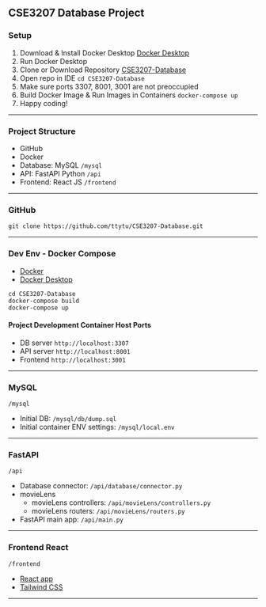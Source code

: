 ## CSE3207 Database Project

### Setup 

1. Download & Install Docker Desktop [Docker Desktop](https://www.docker.com/products/docker-desktop/) 
2. Run Docker Desktop 
3. Clone or Download Repository [CSE3207-Database](https://github.com/ttytu/CSE3207-Database) 
4. Open repo in IDE `cd CSE3207-Database` 
5. Make sure ports 3307, 8001, 3001 are not preoccupied 
6. Build Docker Image & Run Images in Containers `docker-compose up` 
7. Happy coding! 

--- 

### Project Structure

- GitHub 
- Docker 
- Database: MySQL `/mysql`
- API: FastAPI Python `/api`
- Frontend: React JS `/frontend` 

--- 

### GitHub

```shell
git clone https://github.com/ttytu/CSE3207-Database.git
```

--- 

### Dev Env - Docker Compose

- [Docker](https://www.docker.com/) 
- [Docker Desktop](https://www.docker.com/products/docker-desktop/) 

```shell
cd CSE3207-Database 
docker-compose build 
docker-compose up 
```

#### Project Development Container Host Ports

- DB server `http://localhost:3307` 
- API server `http://localhost:8001` 
- Frontend `http://localhost:3001` 

--- 

### MySQL 

`/mysql` 

- Initial DB: `/mysql/db/dump.sql` 
- Initial container ENV settings: `/mysql/local.env` 

--- 

### FastAPI 

`/api` 

- Database connector: `/api/database/connector.py` 
- movieLens  
  - movieLens controllers: `/api/movieLens/controllers.py` 
  - movieLens routers: `/api/movieLens/routers.py` 
- FastAPI main app: `/api/main.py` 

--- 

### Frontend React 

`/frontend` 

- [React app](https://create-react-app.dev/docs/) 
- [Tailwind CSS](https://tailwindcss.com/docs/) 

--- 
